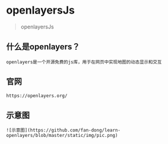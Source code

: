 # openlayersJs

> openlayersJs

## 什么是openlayers？

``` 
openlayers是一个开源免费的js库，用于在网页中实现地图的动态显示和交互

``` 
## 官网

```
https://openlayers.org/

```
## 示意图

```
![示意图](https://github.com/fan-dong/learn-openlayers/blob/master/static/img/pic.png)

```
